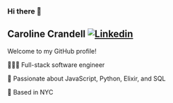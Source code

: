 ### Hi there 👋

## Caroline Crandell [![Linkedin](https://i.stack.imgur.com/gVE0j.png)](https://www.linkedin.com/in/carolinecrandell/)

Welcome to my GitHub profile!

👩🏻‍💻 Full-stack software engineer 

💛 Passionate about JavaScript, Python, Elixir, and SQL

🗽 Based in NYC

